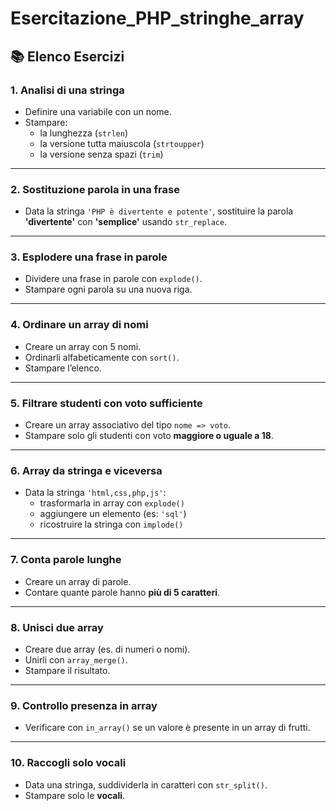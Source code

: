 # Esercitazione_PHP_stringhe_array

## 📚 Elenco Esercizi

### 1. Analisi di una stringa
- Definire una variabile con un nome.
- Stampare:
  - la lunghezza (`strlen`)
  - la versione tutta maiuscola (`strtoupper`)
  - la versione senza spazi (`trim`)

---

### 2. Sostituzione parola in una frase
- Data la stringa `'PHP è divertente e potente'`, sostituire la parola **'divertente'** con **'semplice'** usando `str_replace`.

---

### 3. Esplodere una frase in parole
- Dividere una frase in parole con `explode()`.
- Stampare ogni parola su una nuova riga.

---

### 4. Ordinare un array di nomi
- Creare un array con 5 nomi.
- Ordinarli alfabeticamente con `sort()`.
- Stampare l’elenco.

---

### 5. Filtrare studenti con voto sufficiente
- Creare un array associativo del tipo `nome => voto`.
- Stampare solo gli studenti con voto **maggiore o uguale a 18**.

---

### 6. Array da stringa e viceversa
- Data la stringa `'html,css,php,js'`:
  - trasformarla in array con `explode()`
  - aggiungere un elemento (es: `'sql'`)
  - ricostruire la stringa con `implode()`

---

### 7. Conta parole lunghe
- Creare un array di parole.
- Contare quante parole hanno **più di 5 caratteri**.

---

### 8. Unisci due array
- Creare due array (es. di numeri o nomi).
- Unirli con `array_merge()`.
- Stampare il risultato.

---

### 9. Controllo presenza in array
- Verificare con `in_array()` se un valore è presente in un array di frutti.

---

### 10. Raccogli solo vocali
- Data una stringa, suddividerla in caratteri con `str_split()`.
- Stampare solo le **vocali**.
